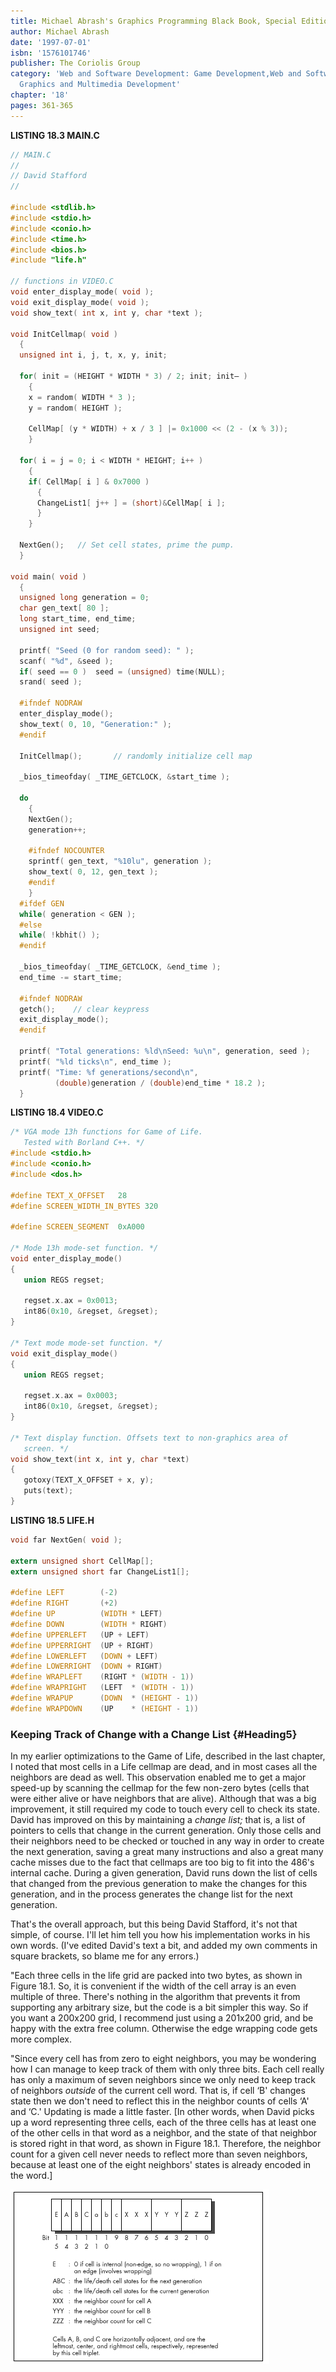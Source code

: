 ```yaml
---
title: Michael Abrash's Graphics Programming Black Book, Special Edition
author: Michael Abrash
date: '1997-07-01'
isbn: '1576101746'
publisher: The Coriolis Group
category: 'Web and Software Development: Game Development,Web and Software Development:
  Graphics and Multimedia Development'
chapter: '18'
pages: 361-365
---
```


**LISTING 18.3 MAIN.C**

```c
// MAIN.C
//
// David Stafford
//

#include <stdlib.h>
#include <stdio.h>
#include <conio.h>
#include <time.h>
#include <bios.h>
#include "life.h"

// functions in VIDEO.C
void enter_display_mode( void );
void exit_display_mode( void );
void show_text( int x, int y, char *text );

void InitCellmap( void )
  {
  unsigned int i, j, t, x, y, init;

  for( init = (HEIGHT * WIDTH * 3) / 2; init; init— )
    {
    x = random( WIDTH * 3 );
    y = random( HEIGHT );

    CellMap[ (y * WIDTH) + x / 3 ] |= 0x1000 << (2 - (x % 3));
    }

  for( i = j = 0; i < WIDTH * HEIGHT; i++ )
    {
    if( CellMap[ i ] & 0x7000 )
      {
      ChangeList1[ j++ ] = (short)&CellMap[ i ];
      }
    }

  NextGen();   // Set cell states, prime the pump.
  }

void main( void )
  {
  unsigned long generation = 0;
  char gen_text[ 80 ];
  long start_time, end_time;
  unsigned int seed;

  printf( "Seed (0 for random seed): " );
  scanf( "%d", &seed );
  if( seed == 0 )  seed = (unsigned) time(NULL);
  srand( seed );

  #ifndef NODRAW
  enter_display_mode();
  show_text( 0, 10, "Generation:" );
  #endif

  InitCellmap();       // randomly initialize cell map

  _bios_timeofday( _TIME_GETCLOCK, &start_time );

  do
    {
    NextGen();
    generation++;

    #ifndef NOCOUNTER
    sprintf( gen_text, "%10lu", generation );
    show_text( 0, 12, gen_text );
    #endif
    }
  #ifdef GEN
  while( generation < GEN );
  #else
  while( !kbhit() );
  #endif

  _bios_timeofday( _TIME_GETCLOCK, &end_time );
  end_time -= start_time;

  #ifndef NODRAW
  getch();    // clear keypress
  exit_display_mode();
  #endif

  printf( "Total generations: %ld\nSeed: %u\n", generation, seed );
  printf( "%ld ticks\n", end_time );
  printf( "Time: %f generations/second\n",
          (double)generation / (double)end_time * 18.2 );
  }
```

**LISTING 18.4 VIDEO.C**

```c
/* VGA mode 13h functions for Game of Life.
   Tested with Borland C++. */
#include <stdio.h>
#include <conio.h>
#include <dos.h>

#define TEXT_X_OFFSET   28
#define SCREEN_WIDTH_IN_BYTES 320

#define SCREEN_SEGMENT  0xA000

/* Mode 13h mode-set function. */
void enter_display_mode()
{
   union REGS regset;

   regset.x.ax = 0x0013;
   int86(0x10, &regset, &regset);
}

/* Text mode mode-set function. */
void exit_display_mode()
{
   union REGS regset;

   regset.x.ax = 0x0003;
   int86(0x10, &regset, &regset);
}

/* Text display function. Offsets text to non-graphics area of
   screen. */
void show_text(int x, int y, char *text)
{
   gotoxy(TEXT_X_OFFSET + x, y);
   puts(text);
}
```

**LISTING 18.5 LIFE.H**

```c
void far NextGen( void );

extern unsigned short CellMap[];
extern unsigned short far ChangeList1[];

#define LEFT        (-2)
#define RIGHT       (+2)
#define UP          (WIDTH * LEFT)
#define DOWN        (WIDTH * RIGHT)
#define UPPERLEFT   (UP + LEFT)
#define UPPERRIGHT  (UP + RIGHT)
#define LOWERLEFT   (DOWN + LEFT)
#define LOWERRIGHT  (DOWN + RIGHT)
#define WRAPLEFT    (RIGHT * (WIDTH - 1))
#define WRAPRIGHT   (LEFT  * (WIDTH - 1))
#define WRAPUP      (DOWN  * (HEIGHT - 1))
#define WRAPDOWN    (UP    * (HEIGHT - 1))
```

### Keeping Track of Change with a Change List {#Heading5}

In my earlier optimizations to the Game of Life, described in the last
chapter, I noted that most cells in a Life cellmap are dead, and in most
cases all the neighbors are dead as well. This observation enabled me to
get a major speed-up by scanning the cellmap for the few non-zero bytes
(cells that were either alive or have neighbors that are alive).
Although that was a big improvement, it still required my code to touch
every cell to check its state. David has improved on this by maintaining
a *change list;* that is, a list of pointers to cells that change in the
current generation. Only those cells and their neighbors need to be
checked or touched in any way in order to create the next generation,
saving a great many instructions and also a great many cache misses due
to the fact that cellmaps are too big to fit into the 486's internal
cache. During a given generation, David runs down the list of cells that
changed from the previous generation to make the changes for this
generation, and in the process generates the change list for the next
generation.

That's the overall approach, but this being David Stafford, it's not
that simple, of course. I'll let him tell you how his implementation
works in his own words. (I've edited David's text a bit, and added my
own comments in square brackets, so blame me for any errors.)

"Each three cells in the life grid are packed into two bytes, as shown
in Figure 18.1. So, it is convenient if the width of the cell array is
an even multiple of three. There's nothing in the algorithm that
prevents it from supporting any arbitrary size, but the code is a bit
simpler this way. So if you want a 200x200 grid, I recommend just using
a 201x200 grid, and be happy with the extra free column. Otherwise the
edge wrapping code gets more complex.

"Since every cell has from zero to eight neighbors, you may be wondering
how I can manage to keep track of them with only three bits. Each cell
really has only a maximum of seven neighbors since we only need to keep
track of neighbors *outside* of the current cell word. That is, if cell
‘B' changes state then we don't need to reflect this in the neighbor
counts of cells ‘A' and ‘C.' Updating is made a little faster. [In other
words, when David picks up a word representing three cells, each of the
three cells has at least one of the other cells in that word as a
neighbor, and the state of that neighbor is stored right in that word,
as shown in Figure 18.1. Therefore, the neighbor count for a given cell
never needs to reflect more than seven neighbors, because at least one
of the eight neighbors' states is already encoded in the word.]

![**Figure 18.1**  *Cell triplet storage.*](images/18-01.jpg)